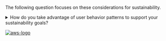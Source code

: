 The following question focuses on these considerations for sustainability.

<details>
<summary>How do you take advantage of user behavior patterns to support your sustainability goals?</summary>
<p>
The way users consume your workloads and other resources can help you identify improvements to meet sustainability goals. Scale infrastructure to continually match user load and ensure that only the minimum resources required to support users are deployed. Align service levels to customer needs. Position resources to limit the network required for users to consume them. Remove existing, unused assets. Identify created assets that are unused and stop generating them. Provide your team members with devices that support their needs with minimized sustainability impact.
</p>
</details>

<a href="https://docs.aws.amazon.com/wellarchitected/latest/framework/sus-user-behavior-patterns.html">![aws-logo](https://img.shields.io/badge/Amazon_AWS-FF9900?style=for-the-badge&logo=amazonaws&logoColor=white)</a>